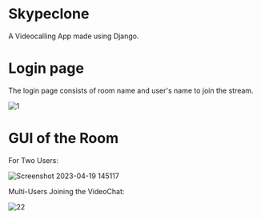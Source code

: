 # Skypeclone
 A Videocalling App made using Django.
# Login page 
The login page consists of room name and user's name to join the stream.

![1](https://user-images.githubusercontent.com/95047638/233037963-32993f75-e680-4442-9057-fe1900471105.png)

# GUI of the Room

For Two Users:

![Screenshot 2023-04-19 145117](https://user-images.githubusercontent.com/95047638/233038892-1051b2ad-6856-40d7-b1dd-9abcba78fa8b.png)

Multi-Users Joining the VideoChat:

![22](https://user-images.githubusercontent.com/95047638/233038953-f7fb8295-3231-4a1e-8f5a-4fc70199cdee.png)

